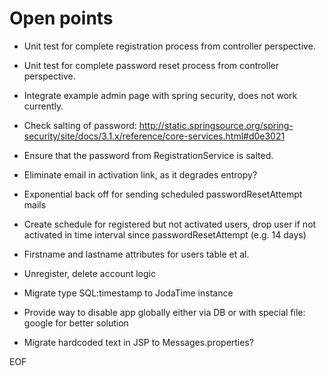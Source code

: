Open points
===========

* Unit test for complete registration process from controller perspective.

* Unit test for complete password reset process from controller perspective.

* Integrate example admin page with spring security, does not work currently.

* Check salting of password: http://static.springsource.org/spring-security/site/docs/3.1.x/reference/core-services.html#d0e3021

* Ensure that the password from RegistrationService is salted.

* Eliminate email in activation link, as it degrades entropy?

* Exponential back off for sending scheduled passwordResetAttempt mails

* Create schedule for registered but not activated users, drop user if not activated in time interval since passwordResetAttempt (e.g. 14 days)

* Firstname and lastname attributes for users table et al.
* Unregister, delete account logic
* Migrate type SQL:timestamp to JodaTime instance
* Provide way to disable app globally either via DB or with special file: google for better solution
* Migrate hardcoded text in JSP to Messages.properties?

EOF
